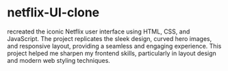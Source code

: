 # netflix-UI-clone
 recreated the iconic Netflix user interface using HTML, CSS, and JavaScript. The project replicates the sleek design, curved hero images, and responsive layout, providing a seamless and engaging experience. This project helped me sharpen my frontend skills, particularly in layout design and modern web styling techniques.

